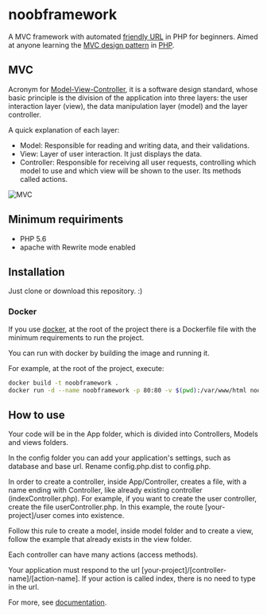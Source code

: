 # noobframework

A MVC framework with automated [friendly URL](techterms.com/definition/friendly_url) in PHP for beginners. Aimed at anyone learning the [MVC design pattern](pt.wikipedia.org/wiki/MVC) in [PHP](php.net).

## MVC

Acronym for [Model-View-Controller](en.wikipedia.org/wiki/Model-view-controller), it is a software design standard, whose basic principle is the division of the application into three layers: the user interaction layer (view), the data manipulation layer (model) and the layer controller.

A quick explanation of each layer:

* Model: Responsible for reading and writing data, and their validations.
* View: Layer of user interaction. It just displays the data.
* Controller: Responsible for receiving all user requests, controlling which model to use and which view will be shown to the user. Its methods called actions.

![MVC](https://upload.wikimedia.org/wikipedia/commons/a/a0/MVC-Process.svg)

## Minimum requiriments

* PHP 5.6
* apache with Rewrite mode enabled

## Installation

Just clone or download this repository. :)

### Docker

If you use [docker](www.docker.com), at the root of the project there is a Dockerfile file with the minimum requirements to run the project.

You can run with docker by building the image and running it.

For example, at the root of the project, execute:

```bash
docker build -t noobframework .
docker run -d --name noobframework -p 80:80 -v $(pwd):/var/www/html noobframework
```

## How to use

Your code will be in the App folder, which is divided into Controllers, Models and views folders.

In the config folder you can add your application's settings, such as database and base url. Rename config.php.dist to config.php.

In order to create a controller, inside App/Controller, creates a file, with a name ending with Controller, like already existing controller (indexController.php). For example, if you want to create the user controller, create the file userController.php. In this example, the route [your-project]/user comes into existence.

Follow this rule to create a model, inside model folder and to create a view, follow the example that already exists in the view folder.

Each controller can have many actions (access methods).

Your application must respond to the url [your-project]/[controller-name]/[action-name]. If your action is called index, there is no need to type in the url.

For more, see [documentation](edigar.github.io/noobframework).